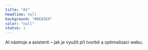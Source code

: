 ```yaml
---
title: "AI"
headline: null
background: "#0EA5E9"
color: "null"
status: 1
---
```


<p>AI nástroje a asistenti – jak je využít při tvorbě a optimalisaci webu.</p>


